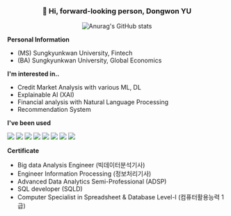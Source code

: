 <div align=center>
  
### 👋 Hi, forward-looking person, Dongwon YU


  
![Anurag's GitHub stats](https://github-readme-stats.vercel.app/api?username=liveleisurely&show_icons=true&theme=transparent)
  
</div>

**Personal Information**
  + (MS) Sungkyunkwan University, Fintech 
  + (BA) Sungkyunkwan University, Global Economics 

**I'm interested in..**
  + Credit Market Analysis with various ML, DL
  + Explainable AI (XAI)
  + Financial analysis with Natural Language Processing
  + Recommendation System

<!-- **Working Expriences**
  + (Past) Recruiting Researcher (Intern), Service Planning Team of Saramin HR
  + (Past) Personnel manager, HR team of GreenCross -->

**I've been used**

<img src="https://img.shields.io/badge/Python-3776AB?style=for-the-badge&logo=Python&logoColor=white"/> <img src="https://img.shields.io/badge/R-276DC3?style=for-the-badge&logo=R&logoColor=white"/> <img src="https://img.shields.io/badge/MySQL-276DC3?style=for-the-badge&logo=MySQL&logoColor=white"/> <img src="https://img.shields.io/badge/Tensorflow-FF6F00?style=for-the-badge&logo=Tensorflow&logoColor=white"/>
<img src="https://img.shields.io/badge/Pytorch-FF6F00?style=for-the-badge&logo=Pytorch&logoColor=white"/>
<img src="https://img.shields.io/badge/MSOFFICE-D83B01?style=for-the-badge&logo=MSOFFICE&logoColor=white"/>
<img src="https://img.shields.io/badge/Notion-000000?style=for-the-badge&logo=Notion&logoColor=white">
<img src="https://img.shields.io/badge/Slack-000000?style=for-the-badge&logo=Slack&logoColor=white">

**Certificate**
  + Big data Analysis Engineer (빅데이터분석기사)
  + Engineer Information Processing (정보처리기사)
  + Advanced Data Analytics Semi-Professional (ADSP)
  + SQL developer (SQLD)
  + Computer Specialist in Spreadsheet & Database Level-I (컴퓨터활용능력 1급)









<!--
**liveleisurely/liveleisurely** is a ✨ _special_ ✨ repository because its `README.md` (this file) appears on your GitHub profile.

Here are some ideas to get you started:

- 🔭 I’m currently working on ...
- 🌱 I’m currently learning ...
- 👯 I’m looking to collaborate on ...
- 🤔 I’m looking for help with ...
- 💬 Ask me about ...
- 📫 How to reach me: ...
- 😄 Pronouns: ...
- ⚡ Fun fact: ...
-->
